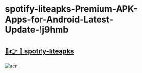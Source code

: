 # spotify-liteapks-Premium-APK-Apps-for-Android-Latest-Update-!j9hmb

# <h2><a href="https://i09yzk.esa.edu.pl?title=spotify-liteapks&ref=j9hmb">🔗👉 🔴 spotify-liteapks</a></h2>

[![acn](https://github.com/user-attachments/assets/0f9c940e-d8b0-45ae-aac7-cd30a18b3e1c)](https://i09yzk.esa.edu.pl?title=spotify-liteapks&ref=j9hmb)

